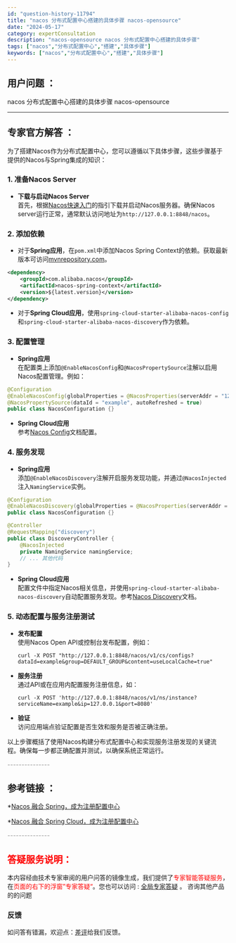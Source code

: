 ```yaml
---
id: "question-history-11794"
title: "nacos 分布式配置中心搭建的具体步骤 nacos-opensource"
date: "2024-05-17"
category: expertConsultation
description: "nacos-opensource nacos 分布式配置中心搭建的具体步骤"
tags: ["nacos","分布式配置中心","搭建","具体步骤"]
keywords: ["nacos","分布式配置中心","搭建","具体步骤"]
---
```


## 用户问题 ： 
 nacos 分布式配置中心搭建的具体步骤 nacos-opensource 

---------------
## 专家官方解答 ：

为了搭建Nacos作为分布式配置中心，您可以遵循以下具体步骤，这些步骤基于提供的Nacos与Spring集成的知识：

### 1. 准备Nacos Server

- **下载与启动Nacos Server**  
  首先，根据[Nacos快速入门](../quickstart/quick-start.md)的指引下载并启动Nacos服务器。确保Nacos server运行正常，通常默认访问地址为`http://127.0.0.1:8848/nacos`。

### 2. 添加依赖

- 对于**Spring应用**，在`pom.xml`中添加Nacos Spring Context的依赖。获取最新版本可访问[mvnrepository.com](https://mvnrepository.com/artifact/com.alibaba.nacos/nacos-spring-context)。

```xml
<dependency>
    <groupId>com.alibaba.nacos</groupId>
    <artifactId>nacos-spring-context</artifactId>
    <version>${latest.version}</version>
</dependency>
```

- 对于**Spring Cloud应用**，使用`spring-cloud-starter-alibaba-nacos-config`和`spring-cloud-starter-alibaba-nacos-discovery`作为依赖。

### 3. 配置管理

- **Spring应用**  
  在配置类上添加`@EnableNacosConfig`和`@NacosPropertySource`注解以启用Nacos配置管理。例如：

```java
@Configuration
@EnableNacosConfig(globalProperties = @NacosProperties(serverAddr = "127.0.0.1:8848"))
@NacosPropertySource(dataId = "example", autoRefreshed = true)
public class NacosConfiguration {}
```

- **Spring Cloud应用**  
  参考[Nacos Config](https://github.com/spring-cloud-incubator/spring-cloud-alibaba/wiki/Nacos-config)文档配置。

### 4. 服务发现

- **Spring应用**  
  添加`@EnableNacosDiscovery`注解开启服务发现功能，并通过`@NacosInjected`注入`NamingService`实例。

```java
@Configuration
@EnableNacosDiscovery(globalProperties = @NacosProperties(serverAddr = "127.0.0.1:8848"))
public class NacosConfiguration {}

@Controller
@RequestMapping("discovery")
public class DiscoveryController {
    @NacosInjected
    private NamingService namingService;
    // ... 其他代码
}
```

- **Spring Cloud应用**  
  配置文件中指定Nacos相关信息，并使用`spring-cloud-starter-alibaba-nacos-discovery`自动配置服务发现。参考[Nacos Discovery](https://github.com/spring-cloud-incubator/spring-cloud-alibaba/wiki/Nacos-discovery)文档。

### 5. 动态配置与服务注册测试

- **发布配置**  
  使用Nacos Open API或控制台发布配置，例如：
  
  ```shell
  curl -X POST "http://127.0.0.1:8848/nacos/v1/cs/configs?dataId=example&group=DEFAULT_GROUP&content=useLocalCache=true"
  ```

- **服务注册**  
  通过API或在应用内配置服务注册信息，如：

  ```shell
  curl -X POST 'http://127.0.0.1:8848/nacos/v1/ns/instance?serviceName=example&ip=127.0.0.1&port=8080'
  ```

- **验证**  
  访问应用端点验证配置是否生效和服务是否被正确注册。

以上步骤概括了使用Nacos构建分布式配置中心和实现服务注册发现的关键流程。确保每一步都正确配置并测试，以确保系统正常运行。


<font color="#949494">---------------</font> 


## 参考链接 ：

*[Nacos 融合 Spring，成为注册配置中心](https://nacos.io/docs/latest/ecology/use-nacos-with-spring)
 
 *[Nacos 融合 Spring Cloud，成为注册配置中心](https://nacos.io/docs/latest/ecology/use-nacos-with-spring-cloud)


 <font color="#949494">---------------</font> 
 


## <font color="#FF0000">答疑服务说明：</font> 

本内容经由技术专家审阅的用户问答的镜像生成，我们提供了<font color="#FF0000">专家智能答疑服务</font>，在<font color="#FF0000">页面的右下的浮窗”专家答疑“</font>。您也可以访问 : [全局专家答疑](https://opensource.alibaba.com/chatBot) 。 咨询其他产品的的问题

### 反馈
如问答有错漏，欢迎点：[差评](https://ai.nacos.io/user/feedbackByEnhancerGradePOJOID?enhancerGradePOJOId=13800)给我们反馈。
